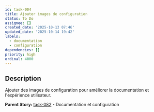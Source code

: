 ```yaml
---
id: task-004
title: Ajouter images de configuration
status: To Do
assignee: []
created_date: '2025-10-13 07:46'
updated_date: '2025-10-14 19:42'
labels:
  - documentation
  - configuration
dependencies: []
priority: high
ordinal: 4000
---
```


## Description

<!-- SECTION:DESCRIPTION:BEGIN -->
Ajouter des images de configuration pour améliorer la documentation et l'expérience utilisateur.

**Parent Story:** [task-082](task-082) - Documentation et configuration
<!-- SECTION:DESCRIPTION:END -->
